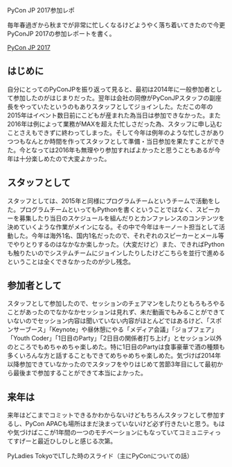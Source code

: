 PyCon JP 2017参加レポ

毎年春過ぎから秋までが非常に忙しくなるけどようやく落ち着いてきたので今更PyConJP 2017の参加レポートを書く。

[PyCon JP 2017](https://pycon.jp/2017/ja/)

## はじめに

自分にとってのPyConJPを振り返って見ると、最初は2014年に一般参加者として参加したのがはじまりだった。翌年は会社の同僚がPyConJPスタッフの副座長をやっていたというのもありスタッフとしてジョインした。ただこの年の2015年はイベント数日前にこどもが産まれた為当日は参加できなかった。また2016年は例によって業務がMAXを超えた忙しさだった為、スタッフに申し込むことさえもできずに終わってしまった。そして今年は例年のような忙しさがありつつもなんとか時間を作ってスタッフとして準備・当日参加を果たすことができた。今となっては2016年も無理やり参加すればよかったと思うこともあるが今年は十分楽しめたので大変よかった。

## スタッフとして

スタッフとしては、2015年と同様にプログラムチームというチームで活動をした。プログラムチームといってもPythonを書くということではなく、スピーカーを募集したり当日のスケジュールを組んだりとカンファレンスのコンテンツを決めていくような作業がメインになる。その中で今年はキーノート担当として活動した。今年は海外1名、国内1名だったので、それぞれのスピーカーとメール等でやりとりするのはなかなか楽しかった。（大変だけど）また、できればPythonも触りたいのでシステムチームにジョインしたりしたけどこちらを並行で進めるということは全くできなかったのが少し残念。

## 参加者として

スタッフとして参加したので、セッションのチェアマンをしたりともろもろやることがあったのでなかなかセッションは見れず、未だ動画でもみることができていないのでセッション内容は聞いていない内容がほとんどではあるけど、「スポンサーブース」「Keynote」や昼休憩にやる「メディア会議」「ジョブフェア」「Youth Coder」「1日目のParty」「2日目の関係者打ち上げ」とセッション以外のところでもめちゃめちゃ楽しめた。特に1日目のPartyは食事豪華で酒の種類も多くいろんな方と話することもできてめちゃめちゃ楽しめた。気づけば2014年以降参加できていなかったのでスタッフをやりはじめて苦節3年目にして最初から最後まで参加することができて本当によかった。

## 来年は

来年はどこまでコミットできるかわからないけどもちろんスタッフとして参加するし、PyCon APACも場所はまだ決まっていないけど必ず行きたいと思う。もはや気づけばここが1年間の一つのモチベーションにもなっていてコミュニティってすげーと最近ひしひしと感じる次第。


PyLadies TokyoでLTした時のスライド（主にPyConについての話）
